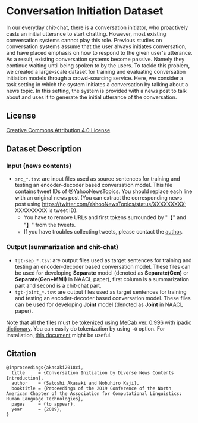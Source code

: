 # Conversation Initiation Dataset
In our everyday chit-chat, there is a conversation initiator, who proactively casts an initial utterance to start chatting. However, most existing conversation systems cannot play this role. Previous studies on conversation systems assume that the user always initiates conversation, and have placed emphasis on how to respond to the given user's utterance. As a result, existing conversation systems become passive. Namely they continue waiting until being spoken to by the users.
To tackle this problem, we created a large-scale dataset for training and evaluating conversation initiation models through a crowd-sourcing service.
Here, we consider a task setting in which the system initiates a conversation by talking about a news topic. In this setting, the system is provided with a news post to talk about and uses it to generate the initial utterance of the conversation.


## License
[Creative Commons Attribution 4.0 License](https://creativecommons.org/licenses/by/4.0/legalcode)

## Dataset Description

### Input (news contents)
* `src_*.tsv`: are input files used as source sentences for training and testing an encoder-decoder based conversation model. This file contains tweet IDs of @YahooNewsTopics. You should replace each line with an original news post (You can extract the corresponding news post using https://twitter.com/YahooNewsTopics/status/XXXXXXXXX; XXXXXXXXX is tweet ID).
  * You have to remove URLs and first tokens surrounded by "【" and "】" from the tweets.
  * If you have troubles collecting tweets, please contact the [author](akasaki@tkl.iis.u-tokyo.ac.jp).

### Output (summarization and chit-chat)
* `tgt-sep_*.tsv`: are output files used as target sentences for training and testing an encoder-decoder based conversation model. These files can be used for developing **Separate** model (denoted as **Separate(Gen)** or **Separate(Gen+MMI)** in NAACL paper), first column is a summarization part and second is a chit-chat part.
* `tgt-joint_*.tsv`: are output files used as target sentences for training and testing an encoder-decoder based conversation model. These files can be used for developing **Joint** model (denoted as **Joint** in NAACL paper).


Note that all the files must be tokenized using [MeCab ver. 0.996](https://drive.google.com/uc?export=download&id=0B4y35FiV1wh7cENtOXlicTFaRUE) with [ipadic dictionary](https://drive.google.com/uc?export=download&id=0B4y35FiV1wh7MWVlSDBCSXZMTXM). You can easily do tokenization by using `-O` option. 
For installation, [this document](https://github.com/jordwest/mecab-docs-en) might be useful.

## Citation
```
@inproceedings{akasaki2018ci,
  title     = {Conversation Initiation by Diverse News Contents Introduction},
  author    = {Satoshi Akasaki and Nobuhiro Kaji},
  booktitle = {Proceedings of the 2019 Conference of the North American Chapter of the Association for Computational Linguistics: Human Language Technologies},
  pages     = {to appear},
  year      = {2019},
}
```




